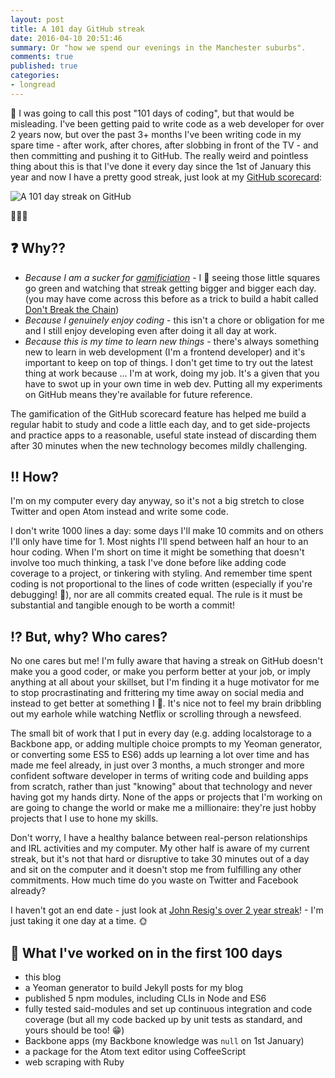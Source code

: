 ```yaml
---
layout: post
title: A 101 day GitHub streak
date: 2016-04-10 20:51:46
summary: Or "how we spend our evenings in the Manchester suburbs".
comments: true
published: true
categories:
- longread
---
```


📆 I was going to call this post "101 days of coding", but that would be misleading. I've been getting paid to write code as a web developer for over 2 years now, but over the past 3+ months I've been writing code in my spare time - after work, after chores, after slobbing in front of the TV - and then committing and pushing it to GitHub. The really weird and pointless thing about this is that I've done it every day since the 1st of January this year and now I have a pretty good streak, just look at my [GitHub scorecard](https://github.com/claireparker):

![A 101 day streak on GitHub](/images/101-streak.png "A 101 day streak on GitHub")

👏👏👏

## ❓ Why??

* _Because I am a sucker for [gamificiation](https://en.wikipedia.org/wiki/Gamification)_ - I 💛 seeing those little squares go green and watching that streak getting bigger and bigger each day. (you may have come across this before as a trick to build a habit called [Don't Break the Chain](http://lifehacker.com/281626/jerry-seinfelds-productivity-secret))
* _Because I genuinely enjoy coding_ - this isn't a chore or obligation for me and I still enjoy developing even after doing it all day at work.
* _Because this is my time to learn new things_ - there's always something new to learn in web development (I'm a frontend developer) and it's important to keep on top of things. I don't get time to try out the latest thing at work because ... I'm at work, doing my job. It's a given that you have to swot up in your own time in web dev. Putting all my experiments on GitHub means they're available for future reference.

The gamification of the GitHub scorecard feature has helped me build a regular habit to study and code a little each day, and to get side-projects and practice apps to a reasonable, useful state instead of discarding them after 30 minutes when the new technology becomes mildly challenging.

## ‼️ How?

I'm on my computer every day anyway, so it's not a big stretch to close Twitter and open Atom instead and write some code.

I don't write 1000 lines a day: some days I'll make 10 commits and on others I'll only have time for 1. Most nights I'll spend between half an hour to an hour coding. When I'm short on time it might be something that doesn't involve too much thinking, a task I've done before like adding code coverage to a project, or tinkering with styling. And remember time spent coding is not proportional to the lines of code written (especially if you're debugging! 🐛), nor are all commits created equal. The rule is it must be substantial and tangible enough to be worth a commit!

## ⁉️ But, why? Who cares?

No one cares but me! I'm fully aware that having a streak on GitHub doesn't make you a good coder, or make you perform better at your job, or imply anything at all about your skillset, but I'm finding it a huge motivator for me to stop procrastinating and frittering my time away on social media and instead to get better at something I 💜. It's nice not to feel my brain dribbling out my earhole while watching Netflix or scrolling through a newsfeed.

The small bit of work that I put in every day (e.g. adding localstorage to a Backbone app, or adding multiple choice prompts to my Yeoman generator, or converting some ES5 to ES6) adds up learning a lot over time and has made me feel already, in just over 3 months, a much stronger and more confident software developer in terms of writing code and building apps from scratch, rather than just "knowing" about that technology and never having got my hands dirty. None of the apps or projects that I'm working on are going to change the world or make me a millionaire: they're just hobby projects that I use to hone my skills.

Don't worry, I have a healthy balance between real-person relationships and IRL activities and my computer. My other half is aware of my current streak, but it's not that hard or disruptive to take 30 minutes out of a day and sit on the computer and it doesn't stop me from fulfilling any other commitments. How much time do you waste on Twitter and Facebook already?

I haven't got an end date - just look at [John Resig's over 2 year streak](https://github.com/jeresig)! - I'm just taking it one day at a time. 🌞

## :memo: What I've worked on in the first 100 days

* this blog
* a Yeoman generator to build Jekyll posts for my blog
* published 5 npm modules, including CLIs in Node and ES6
* fully tested said-modules and set up continuous integration and code coverage (but all my code backed up by unit tests as standard, and yours should be too! 😁)
* Backbone apps (my Backbone knowledge was `null` on 1st January)
* a package for the Atom text editor using CoffeeScript
* web scraping with Ruby
